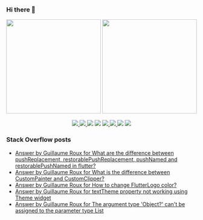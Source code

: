 ### Hi there 👋

<p align="left">
 <a>
  <img height="250em" src="https://github-readme-stats.vercel.app/api?username=TesteurManiak&theme=tokyonight" />
  <a href="https://stackoverflow.com/users/9942346/testeur-maniak">
   <img height="250em" src="https://github-readme-stackoverflow.vercel.app/?userID=9942346&theme=dark" />
  </a>
 </a>
</p>

<p align="center">
 <a href="https://pub.dev/publishers/rouxguillau.me/packages">
  <img src="https://img.shields.io/badge/dart-%230175C2.svg?&style=for-the-badge&logo=dart&logoColor=white"/>
 </a>
 <a href="https://pub.dev/publishers/rouxguillau.me/packages">
  <img src="https://img.shields.io/badge/Flutter%20-%2302569B.svg?&style=for-the-badge&logo=Flutter&logoColor=white" />
 </a>
 <img src="https://img.shields.io/badge/swift-%23FA7343.svg?&style=for-the-badge&logo=swift&logoColor=white"/>
 <img src="https://img.shields.io/badge/git%20-%23F05033.svg?&style=for-the-badge&logo=git&logoColor=white"/>
 <a href="https://gitlab.com/G_Roux">
  <img src="https://img.shields.io/badge/gitlab%20-%23181717.svg?&style=for-the-badge&logo=gitlab&logoColor=white"/>
 </a>
 <a href="https://github.com/TesteurManiak">
  <img src="https://img.shields.io/badge/github%20-%23121011.svg?&style=for-the-badge&logo=github&logoColor=white"/>
 </a>
 <img src="https://img.shields.io/badge/firebase%20-%23039BE5.svg?&style=for-the-badge&logo=firebase"/>
 <a href="https://www.linkedin.com/in/guillaume2-roux/">
  <img src="https://img.shields.io/badge/linkedin%20-%230077B5.svg?&style=for-the-badge&logo=linkedin&logoColor=white"/>
 </a>
</p>

### Stack Overflow posts

<!-- STACKOVERFLOW:START -->
- [Answer by Guillaume Roux for What are the difference between pushReplacement, restorablePushReplacement, pushNamed and restorablePushNamed in flutter?](https://stackoverflow.com/questions/69150416/what-are-the-difference-between-pushreplacement-restorablepushreplacement-push/69151524#69151524)
- [Answer by Guillaume Roux for What is the difference between CustomPainter and CustomClipper?](https://stackoverflow.com/questions/55704331/what-is-the-difference-between-custompainter-and-customclipper/69135838#69135838)
- [Answer by Guillaume Roux for How to change FlutterLogo color?](https://stackoverflow.com/questions/64094897/how-to-change-flutterlogo-color/69134765#69134765)
- [Answer by Guillaume Roux for textTheme property not working using Theme widget](https://stackoverflow.com/questions/69019872/texttheme-property-not-working-using-theme-widget/69133908#69133908)
- [Answer by Guillaume Roux for The argument type 'Object?' can't be assigned to the parameter type List](https://stackoverflow.com/questions/69129445/the-argument-type-object-cant-be-assigned-to-the-parameter-type-list/69129537#69129537)
<!-- STACKOVERFLOW:END -->
